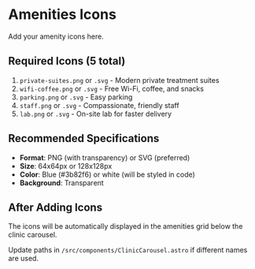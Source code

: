 # Amenities Icons

Add your amenity icons here.

## Required Icons (5 total)

1. `private-suites.png` or `.svg` - Modern private treatment suites
2. `wifi-coffee.png` or `.svg` - Free Wi-Fi, coffee, and snacks
3. `parking.png` or `.svg` - Easy parking
4. `staff.png` or `.svg` - Compassionate, friendly staff
5. `lab.png` or `.svg` - On-site lab for faster delivery

## Recommended Specifications

- **Format**: PNG (with transparency) or SVG (preferred)
- **Size**: 64x64px or 128x128px
- **Color**: Blue (#3b82f6) or white (will be styled in code)
- **Background**: Transparent

## After Adding Icons

The icons will be automatically displayed in the amenities grid below the clinic carousel.

Update paths in `/src/components/ClinicCarousel.astro` if different names are used.
